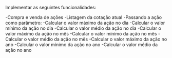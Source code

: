 Implementar as seguintes funcionalidades:

-Compra e venda de ações
-Listagem da cotação atual
-Passando a ação como parâmetro:
    -Calcular o valor máximo da ação no dia
    -Calcular o valor mínimo da ação no dia
    -Calcular o valor médio da ação no dia
    -Calcular o valor máximo da ação no mês
    -Calcular o valor mínimo da ação no mês
    -Calcular o valor médio da ação no mês
    -Calcular o valor máximo da ação no ano
    -Calcular o valor mínimo da ação no ano
    -Calcular o valor médio da ação no ano

